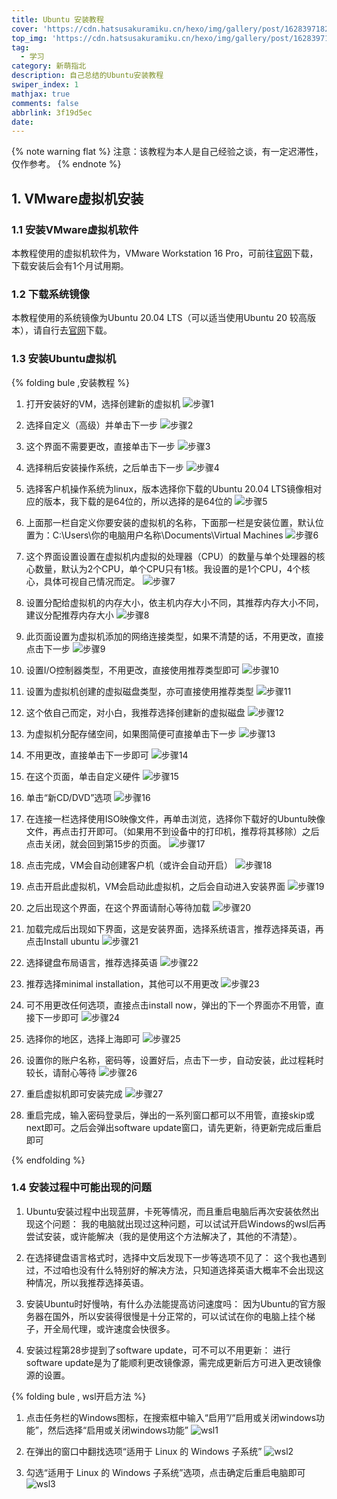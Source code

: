 ```yaml
---
title: Ubuntu 安装教程
cover: 'https://cdn.hatsusakuramiku.cn/hexo/img/gallery/post/1628397182442.webp'
top_img: 'https://cdn.hatsusakuramiku.cn/hexo/img/gallery/post/1628397182442.webp'
tag:
  - 学习
category: 新萌指北
description: 自己总结的Ubuntu安装教程
swiper_index: 1
mathjax: true
comments: false
abbrlink: 3f19d5ec
date:
---
```


{% note warning flat %}
注意：该教程为本人是自己经验之谈，有一定迟滞性，仅作参考。
{% endnote %}

## 1. VMware虚拟机安装

### 1.1 安装VMware虚拟机软件

本教程使用的虚拟机软件为，VMware Workstation 16 Pro，可前往[官网](https://www.vmware.com/products/workstation-pro/workstation-pro-evaluation.html)下载，下载安装后会有1个月试用期。

### 1.2 下载系统镜像

本教程使用的系统镜像为Ubuntu 20.04 LTS（可以适当使用Ubuntu 20 较高版本），请自行去[官网](https://cn.ubuntu.com/download/desktop)下载。

### 1.3 安装Ubuntu虚拟机

{% folding bule ,安装教程 %}

1. 打开安装好的VM，选择创建新的虚拟机
![步骤1](https://cdn.hatsusakuramiku.cn/hexo/img/post/zhenxun/1.png "step 1")

2. 选择自定义（高级）并单击下一步
![步骤2](https://cdn.hatsusakuramiku.cn/hexo/img/post/zhenxun/2.png "step 2")

3. 这个界面不需要更改，直接单击下一步
![步骤3](https://cdn.hatsusakuramiku.cn/hexo/img/post/zhenxun/3.png "step 3")

4. 选择稍后安装操作系统，之后单击下一步
![步骤4](https://cdn.hatsusakuramiku.cn/hexo/img/post/zhenxun/4.png "step 4")

5. 选择客户机操作系统为linux，版本选择你下载的Ubuntu 20.04 LTS镜像相对应的版本，我下载的是64位的，所以选择的是64位的
![步骤5](https://cdn.hatsusakuramiku.cn/hexo/img/post/zhenxun/5.png "step 5")

6. 上面那一栏自定义你要安装的虚拟机的名称，下面那一栏是安装位置，默认位置为：C:\Users\你的电脑用户名称\Documents\Virtual Machines
![步骤6](https://cdn.hatsusakuramiku.cn/hexo/img/post/zhenxun/6.png "step 6")

7. 这个界面设置设置在虚拟机内虚拟的处理器（CPU）的数量与单个处理器的核心数量，默认为2个CPU，单个CPU只有1核。我设置的是1个CPU，4个核心，具体可视自己情况而定。
![步骤7](https://cdn.hatsusakuramiku.cn/hexo/img/post/zhenxun/7.png "step 7")

8. 设置分配给虚拟机的内存大小，依主机内存大小不同，其推荐内存大小不同，建议分配推荐内存大小
![步骤8](https://cdn.hatsusakuramiku.cn/hexo/img/post/zhenxun/8.png "step 8")

9. 此页面设置为虚拟机添加的网络连接类型，如果不清楚的话，不用更改，直接点击下一步
![步骤9](https://cdn.hatsusakuramiku.cn/hexo/img/post/zhenxun/9.png "step 9")

10. 设置I/O控制器类型，不用更改，直接使用推荐类型即可
![步骤10](https://cdn.hatsusakuramiku.cn/hexo/img/post/zhenxun/10.png "step 10")

11. 设置为虚拟机创建的虚拟磁盘类型，亦可直接使用推荐类型
![步骤11](https://cdn.hatsusakuramiku.cn/hexo/img/post/zhenxun/11.png "step 11")

12. 这个依自己而定，对小白，我推荐选择创建新的虚拟磁盘
![步骤12](https://cdn.hatsusakuramiku.cn/hexo/img/post/zhenxun/12.png "step 12")

13. 为虚拟机分配存储空间，如果图简便可直接单击下一步
![步骤13](https://cdn.hatsusakuramiku.cn/hexo/img/post/zhenxun/13.png "step 13")

14. 不用更改，直接单击下一步即可
![步骤14](https://cdn.hatsusakuramiku.cn/hexo/img/post/zhenxun/14.png "step 14")

15. 在这个页面，单击自定义硬件
![步骤15](https://cdn.hatsusakuramiku.cn/hexo/img/post/zhenxun/15.png "step 15")

16. 单击“新CD/DVD”选项
![步骤16](https://cdn.hatsusakuramiku.cn/hexo/img/post/zhenxun/16.png "step 16")

17. 在连接一栏选择使用ISO映像文件，再单击浏览，选择你下载好的Ubuntu映像文件，再点击打开即可。（如果用不到设备中的打印机，推荐将其移除）之后点击关闭，就会回到第15步的页面。
![步骤17](https://cdn.hatsusakuramiku.cn/hexo/img/post/zhenxun/17.png "step 17")

18. 点击完成，VM会自动创建客户机（或许会自动开启）
![步骤18](https://cdn.hatsusakuramiku.cn/hexo/img/post/zhenxun/18.png "step 18")

19. 点击开启此虚拟机，VM会启动此虚拟机，之后会自动进入安装界面
![步骤19](https://cdn.hatsusakuramiku.cn/hexo/img/post/zhenxun/19.png "step 19")

20. 之后出现这个界面，在这个界面请耐心等待加载
![步骤20](https://cdn.hatsusakuramiku.cn/hexo/img/post/zhenxun/20.png "step 20")

21. 加载完成后出现如下界面，这是安装界面，选择系统语言，推荐选择英语，再点击Install ubuntu
![步骤21](https://cdn.hatsusakuramiku.cn/hexo/img/post/zhenxun/21.png "step 21")

22. 选择键盘布局语言，推荐选择英语
![步骤22](https://cdn.hatsusakuramiku.cn/hexo/img/post/zhenxun/22.png "step 22")

23. 推荐选择minimal installation，其他可以不用更改
![步骤23](https://cdn.hatsusakuramiku.cn/hexo/img/post/zhenxun/23.png "step 23")

24. 可不用更改任何选项，直接点击install now，弹出的下一个界面亦不用管，直接下一步即可
![步骤24](https://cdn.hatsusakuramiku.cn/hexo/img/post/zhenxun/24.png "step 24")

25. 选择你的地区，选择上海即可
![步骤25](https://cdn.hatsusakuramiku.cn/hexo/img/post/zhenxun/25.png "step 25")

26. 设置你的账户名称，密码等，设置好后，点击下一步，自动安装，此过程耗时较长，请耐心等待
![步骤26](https://cdn.hatsusakuramiku.cn/hexo/img/post/zhenxun/26.png "step 26")

27. 重启虚拟机即可安装完成
![步骤27](https://cdn.hatsusakuramiku.cn/hexo/img/post/zhenxun/27.png "step 27")

28. 重启完成，输入密码登录后，弹出的一系列窗口都可以不用管，直接skip或next即可。之后会弹出software update窗口，请先更新，待更新完成后重启即可

{% endfolding %}

### 1.4 安装过程中可能出现的问题

1. Ubuntu安装过程中出现蓝屏，卡死等情况，而且重启电脑后再次安装依然出现这个问题：
我的电脑就出现过这种问题，可以试试开启Windows的wsl后再尝试安装，或许能解决（我的是使用这个方法解决了，其他的不清楚）。

2. 在选择键盘语言格式时，选择中文后发现下一步等选项不见了：
这个我也遇到过，不过咱也没有什么特别好的解决方法，只知道选择英语大概率不会出现这种情况，所以我推荐选择英语。

3. 安装Ubuntu时好慢呐，有什么办法能提高访问速度吗：
因为Ubuntu的官方服务器在国外，所以安装得很慢是十分正常的，可以试试在你的电脑上挂个梯子，开全局代理，或许速度会快很多。

4. 安装过程第28步提到了software update，可不可以不用更新：
进行software update是为了能顺利更改镜像源，需完成更新后方可进入更改镜像源的设置。

{% folding bule , wsl开启方法 %}

1. 点击任务栏的Windows图标，在搜索框中输入“启用”/“启用或关闭windows功能”，然后选择“启用或关闭windows功能”
![wsl1](https://cdn.hatsusakuramiku.cn/hexo/img/post/zhenxun/wsl1.png " wsl 1")

2. 在弹出的窗口中翻找选项“适用于 Linux 的 Windows 子系统”
![wsl2](https://cdn.hatsusakuramiku.cn/hexo/img/post/zhenxun/wsl2.png " wsl 2 ")

3. 勾选“适用于 Linux 的 Windows 子系统”选项，点击确定后重启电脑即可
![wsl3](https//cdn.hatsusakuramiku.cn/hexo/img/post/zhenxun/wsl3.png " wsl 3 ")
